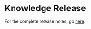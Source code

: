 # Knowledge Release

For the complete release notes, go [here](https://github.com/forcedotcom/ServiceSDK-iOS/releases).